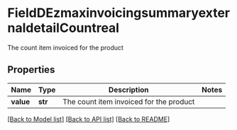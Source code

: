 # FieldDEzmaxinvoicingsummaryexternaldetailCountreal

The count item invoiced for the product

## Properties
Name | Type | Description | Notes
------------ | ------------- | ------------- | -------------
**value** | **str** | The count item invoiced for the product | 

[[Back to Model list]](../README.md#documentation-for-models) [[Back to API list]](../README.md#documentation-for-api-endpoints) [[Back to README]](../README.md)


